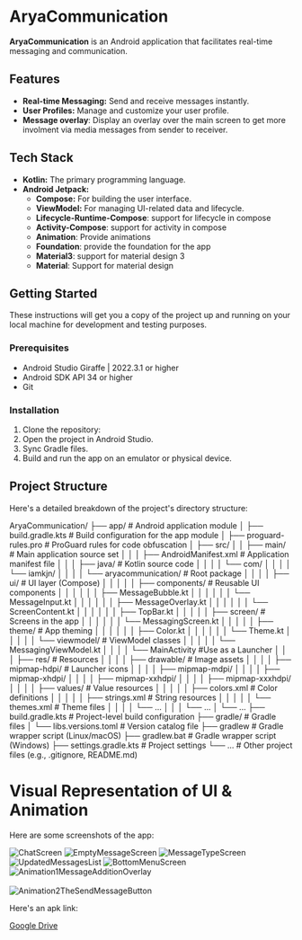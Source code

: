 # AryaCommunication

**AryaCommunication** is an Android application that facilitates real-time messaging and communication.

## Features

-   **Real-time Messaging:** Send and receive messages instantly.
-   **User Profiles:** Manage and customize your user profile.
-   **Message overlay**: Display an overlay over the main screen to get more involment via media messages from sender to receiver.

## Tech Stack

-   **Kotlin:** The primary programming language.
-   **Android Jetpack:**
    -   **Compose:** For building the user interface.
    -   **ViewModel:** For managing UI-related data and lifecycle.
    -   **Lifecycle-Runtime-Compose**: support for lifecycle in compose
    -   **Activity-Compose**: support for activity in compose
    -   **Animation**: Provide animations
    - **Foundation**: provide the foundation for the app
    - **Material3**: support for material design 3
    - **Material**: Support for material design
   
## Getting Started

These instructions will get you a copy of the project up and running on your local machine for development and testing purposes.

### Prerequisites

-   Android Studio Giraffe | 2022.3.1 or higher
-   Android SDK API 34 or higher
-   Git

### Installation

1.  Clone the repository:
2.  Open the project in Android Studio.
3.  Sync Gradle files.
4.  Build and run the app on an emulator or physical device.

## Project Structure

Here's a detailed breakdown of the project's directory structure:


AryaCommunication/
├── app/                                  # Android application module
│   ├── build.gradle.kts                  # Build configuration for the app module
│   ├── proguard-rules.pro                # ProGuard rules for code obfuscation
│   ├── src/
│   │   ├── main/                         # Main application source set
│   │   │   ├── AndroidManifest.xml          # Application manifest file
│   │   │   ├── java/                       # Kotlin source code
│   │   │   │   └── com/
│   │   │   │       └── iamkjn/
│   │   │   │           └── aryacommunication/ # Root package
│   │   │   │               ├── ui/         # UI layer (Compose)
│   │   │   │               │   ├── components/ # Reusable UI components
│   │   │   │               │   │   ├── MessageBubble.kt
│   │   │   │               │   │   └── MessageInput.kt
│   │   │   │               │   │   ├── MessageOverlay.kt
│   │   │   │               │   │   └── ScreenContent.kt
│   │   │   │               │   │   ├── TopBar.kt
│   │   │   │               │   ├── screen/     # Screens in the app
│   │   │   │               │   │   └── MessagingScreen.kt
│   │   │   │               │   ├── theme/      # App theming
│   │   │   │               │   │   ├── Color.kt
│   │   │   │               │   │   └── Theme.kt
│   │   │   │               │   └── viewmodel/  # ViewModel classes
│   │   │   │               │       └── MessagingViewModel.kt
│   │   │   │               └── MainActivity #Use as a Launcher
│   │   │   ├── res/                          # Resources
│   │   │   │   ├── drawable/                 # Image assets
│   │   │   │   ├── mipmap-hdpi/              # Launcher icons
│   │   │   │   ├── mipmap-mdpi/
│   │   │   │   ├── mipmap-xhdpi/
│   │   │   │   ├── mipmap-xxhdpi/
│   │   │   │   ├── mipmap-xxxhdpi/
│   │   │   │   ├── values/                   # Value resources
│   │   │   │   │   ├── colors.xml              # Color definitions
│   │   │   │   │   ├── strings.xml             # String resources
│   │   │   │   │   └── themes.xml              # Theme files
│   │   │   │   └── ...
│   │   │   └── ...
│   └── ...
├── build.gradle.kts                      # Project-level build configuration
├── gradle/                               # Gradle files
│   └── libs.versions.toml                # Version catalog file
├── gradlew                               # Gradle wrapper script (Linux/macOS)
├── gradlew.bat                           # Gradle wrapper script (Windows)
├── settings.gradle.kts                   # Project settings
└── ...                                   # Other project files (e.g., .gitignore, README.md)


# Visual Representation of UI & Animation

Here are some screenshots of the app:

![ChatScreen](screenshots/ChatScreen.png)
![EmptyMessageScreen](screenshots/EmptyMessageScreen.png)
![MessageTypeScreen](screenshots/MessageTypeScreen.png)
![UpdatedMessagesList](screenshots/UpdatedMessagesList.png)
![BottomMenuScreen](screenshots/BottomMenuScreen.png)
![Animation1MessageAdditionOverlay](screenshots/Animation1MessageAdditionOverlay.gif) <br> <br>
![Animation2TheSendMessageButton](screenshots/Animation2TheSendMessageButton.gif)

Here's an apk link:

[Google Drive](https://drive.google.com/file/d/1bzm_3_oXgGWgMPxSUUEHYSYF2vg-lNhn/view?usp=sharing)
        
